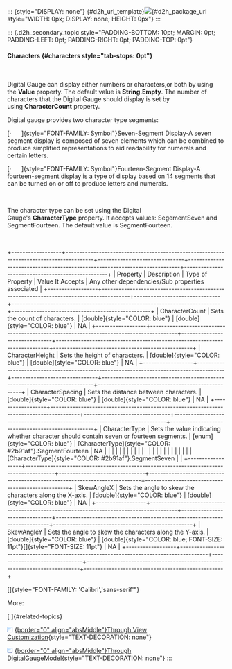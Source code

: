 ::: {style="DISPLAY: none"}
[](ms-xhelp:///?Id=d2h_url_template){#d2h_url_template}![](!package_url!){#d2h_package_url style="WIDTH: 0px; DISPLAY: none; HEIGHT: 0px"}
:::

::: {.d2h_secondary_topic style="PADDING-BOTTOM: 10pt; MARGIN: 0pt; PADDING-LEFT: 0pt; PADDING-RIGHT: 0pt; PADDING-TOP: 0pt"}
#### Characters {#characters style="tab-stops: 0pt"}

 

Digital Gauge can display either numbers or characters,or both by using the **Value** property. The default value is **String.Empty**. The number of characters that the Digital Gauge should display is set by using **CharacterCount** property.

Digital gauge provides two character type segments:

[·      ]{style="FONT-FAMILY: Symbol"}Seven-Segment Display-A seven segment display is composed of seven elements which can be combined to produce simplified representations to aid readability for numerals and certain letters.

[·      ]{style="FONT-FAMILY: Symbol"}Fourteen-Segment Display-A fourteen-segment display is a type of display based on 14 segments that can be turned on or off to produce letters and numerals.

 

The character type can be set using the Digital Gauge's **CharacterType** property. It accepts values: SegementSeven and SegmentFourteen. The default value is SegmentFourteen.

 

+------------------+----------------------------------------------------------------------------------------+-------------------------------+---------------------------------------------------------------------------+--------------------------------------------------+
| Property         | Description                                                                            | Type of Property              | Value It Accepts                                                          | Any other dependencies/Sub properties associated |
+------------------+----------------------------------------------------------------------------------------+-------------------------------+---------------------------------------------------------------------------+--------------------------------------------------+
| CharacterCount   | Sets the count of characters.                                                          | [double]{style="COLOR: blue"} | [double]{style="COLOR: blue"}                                             | NA                                               |
+------------------+----------------------------------------------------------------------------------------+-------------------------------+---------------------------------------------------------------------------+--------------------------------------------------+
| CharacterHeight  | Sets the height of characters.                                                         | [double]{style="COLOR: blue"} | [double]{style="COLOR: blue"}                                             | NA                                               |
+------------------+----------------------------------------------------------------------------------------+-------------------------------+---------------------------------------------------------------------------+--------------------------------------------------+
| CharacterSpacing | Sets the distance between characters.                                                  | [double]{style="COLOR: blue"} | [double]{style="COLOR: blue"}                                             | NA                                               |
+------------------+----------------------------------------------------------------------------------------+-------------------------------+---------------------------------------------------------------------------+--------------------------------------------------+
| CharacterType    | Sets the value indicating whether character should contain seven or fourteen segments. | [enum]{style="COLOR: blue"}   | [CharacterType]{style="COLOR: #2b91af"}.SegmentFourteen                   | NA                                               |
|                  |                                                                                        |                               |                                                                           |                                                  |
|                  |                                                                                        |                               |                                                                           |                                                  |
|                  |                                                                                        |                               |                                                                           |                                                  |
|                  |                                                                                        |                               | [CharacterType]{style="COLOR: #2b91af"}.SegmentSeven                      |                                                  |
+------------------+----------------------------------------------------------------------------------------+-------------------------------+---------------------------------------------------------------------------+--------------------------------------------------+
| SkewAngleX       | Sets the angle to skew the characters along the X-axis.                                | [double]{style="COLOR: blue"} | [double]{style="COLOR: blue"}                                             | NA                                               |
+------------------+----------------------------------------------------------------------------------------+-------------------------------+---------------------------------------------------------------------------+--------------------------------------------------+
| SkewAngleY       | Sets the angle to skew the characters along the Y-axis.                                | [double]{style="COLOR: blue"} | [double]{style="COLOR: blue; FONT-SIZE: 11pt"}[]{style="FONT-SIZE: 11pt"} | NA                                               |
+------------------+----------------------------------------------------------------------------------------+-------------------------------+---------------------------------------------------------------------------+--------------------------------------------------+

[]{style="FONT-FAMILY: 'Calibri','sans-serif'"} 

More:

[ ]{#related-topics}

[![](button.gif){border="0" align="absMiddle"}Through View Customization](ms-xhelp:///?Id=287fb93d-dfa6-480e-aa2b-5d34944d13e7){style="TEXT-DECORATION: none"}

[![](button.gif){border="0" align="absMiddle"}Through DigitalGaugeModel](ms-xhelp:///?Id=70b7170e-da2a-4333-af8a-387c17066d1c){style="TEXT-DECORATION: none"}
:::
